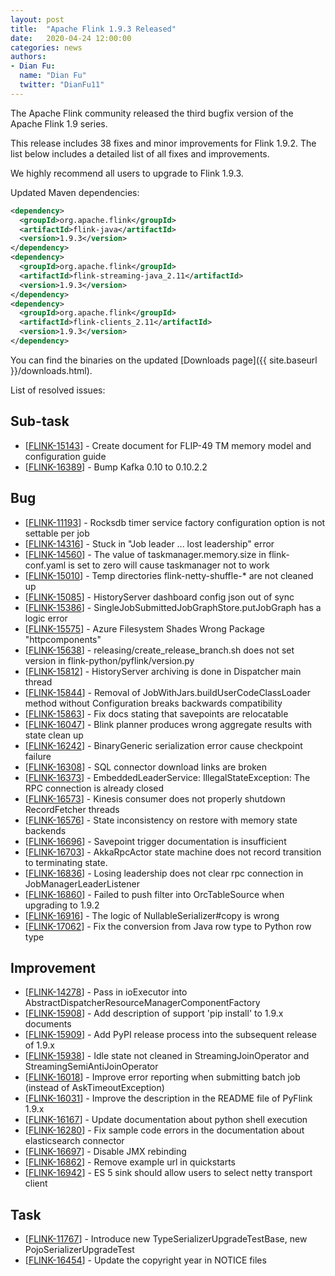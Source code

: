 ```yaml
---
layout: post
title:  "Apache Flink 1.9.3 Released"
date:   2020-04-24 12:00:00
categories: news
authors:
- Dian Fu:
  name: "Dian Fu"
  twitter: "DianFu11"
---
```


The Apache Flink community released the third bugfix version of the Apache Flink 1.9 series.

This release includes 38 fixes and minor improvements for Flink 1.9.2. The list below includes a detailed list of all fixes and improvements.

We highly recommend all users to upgrade to Flink 1.9.3.

Updated Maven dependencies:

```xml
<dependency>
  <groupId>org.apache.flink</groupId>
  <artifactId>flink-java</artifactId>
  <version>1.9.3</version>
</dependency>
<dependency>
  <groupId>org.apache.flink</groupId>
  <artifactId>flink-streaming-java_2.11</artifactId>
  <version>1.9.3</version>
</dependency>
<dependency>
  <groupId>org.apache.flink</groupId>
  <artifactId>flink-clients_2.11</artifactId>
  <version>1.9.3</version>
</dependency>
```

You can find the binaries on the updated [Downloads page]({{ site.baseurl }}/downloads.html).

List of resolved issues:

<h2>        Sub-task
</h2>
<ul>
<li>[<a href='https://issues.apache.org/jira/browse/FLINK-15143'>FLINK-15143</a>] -         Create document for FLIP-49 TM memory model and configuration guide
</li>
<li>[<a href='https://issues.apache.org/jira/browse/FLINK-16389'>FLINK-16389</a>] -         Bump Kafka 0.10 to 0.10.2.2
</li>
</ul>
        
<h2>        Bug
</h2>
<ul>
<li>[<a href='https://issues.apache.org/jira/browse/FLINK-11193'>FLINK-11193</a>] -         Rocksdb timer service factory configuration option is not settable per job
</li>
<li>[<a href='https://issues.apache.org/jira/browse/FLINK-14316'>FLINK-14316</a>] -         Stuck in &quot;Job leader ... lost leadership&quot; error
</li>
<li>[<a href='https://issues.apache.org/jira/browse/FLINK-14560'>FLINK-14560</a>] -         The value of taskmanager.memory.size in flink-conf.yaml is set to zero will cause taskmanager not to work 
</li>
<li>[<a href='https://issues.apache.org/jira/browse/FLINK-15010'>FLINK-15010</a>] -         Temp directories flink-netty-shuffle-* are not cleaned up
</li>
<li>[<a href='https://issues.apache.org/jira/browse/FLINK-15085'>FLINK-15085</a>] -         HistoryServer dashboard config json out of sync
</li>
<li>[<a href='https://issues.apache.org/jira/browse/FLINK-15386'>FLINK-15386</a>] -         SingleJobSubmittedJobGraphStore.putJobGraph has a logic error
</li>
<li>[<a href='https://issues.apache.org/jira/browse/FLINK-15575'>FLINK-15575</a>] -         Azure Filesystem Shades Wrong Package &quot;httpcomponents&quot;
</li>
<li>[<a href='https://issues.apache.org/jira/browse/FLINK-15638'>FLINK-15638</a>] -         releasing/create_release_branch.sh does not set version in flink-python/pyflink/version.py
</li>
<li>[<a href='https://issues.apache.org/jira/browse/FLINK-15812'>FLINK-15812</a>] -         HistoryServer archiving is done in Dispatcher main thread
</li>
<li>[<a href='https://issues.apache.org/jira/browse/FLINK-15844'>FLINK-15844</a>] -         Removal of JobWithJars.buildUserCodeClassLoader method without Configuration breaks backwards compatibility
</li>
<li>[<a href='https://issues.apache.org/jira/browse/FLINK-15863'>FLINK-15863</a>] -         Fix docs stating that savepoints are relocatable
</li>
<li>[<a href='https://issues.apache.org/jira/browse/FLINK-16047'>FLINK-16047</a>] -         Blink planner produces wrong aggregate results with state clean up
</li>
<li>[<a href='https://issues.apache.org/jira/browse/FLINK-16242'>FLINK-16242</a>] -         BinaryGeneric serialization error cause checkpoint failure
</li>
<li>[<a href='https://issues.apache.org/jira/browse/FLINK-16308'>FLINK-16308</a>] -         SQL connector download links are broken
</li>
<li>[<a href='https://issues.apache.org/jira/browse/FLINK-16373'>FLINK-16373</a>] -         EmbeddedLeaderService: IllegalStateException: The RPC connection is already closed
</li>
<li>[<a href='https://issues.apache.org/jira/browse/FLINK-16573'>FLINK-16573</a>] -         Kinesis consumer does not properly shutdown RecordFetcher threads
</li>
<li>[<a href='https://issues.apache.org/jira/browse/FLINK-16576'>FLINK-16576</a>] -         State inconsistency on restore with memory state backends
</li>
<li>[<a href='https://issues.apache.org/jira/browse/FLINK-16696'>FLINK-16696</a>] -         Savepoint trigger documentation is insufficient
</li>
<li>[<a href='https://issues.apache.org/jira/browse/FLINK-16703'>FLINK-16703</a>] -         AkkaRpcActor state machine does not record transition to terminating state.
</li>
<li>[<a href='https://issues.apache.org/jira/browse/FLINK-16836'>FLINK-16836</a>] -         Losing leadership does not clear rpc connection in JobManagerLeaderListener
</li>
<li>[<a href='https://issues.apache.org/jira/browse/FLINK-16860'>FLINK-16860</a>] -         Failed to push filter into OrcTableSource when upgrading to 1.9.2
</li>
<li>[<a href='https://issues.apache.org/jira/browse/FLINK-16916'>FLINK-16916</a>] -         The logic of NullableSerializer#copy is wrong
</li>
<li>[<a href='https://issues.apache.org/jira/browse/FLINK-17062'>FLINK-17062</a>] -         Fix the conversion from Java row type to Python row type
</li>
</ul>
                
<h2>        Improvement
</h2>
<ul>
<li>[<a href='https://issues.apache.org/jira/browse/FLINK-14278'>FLINK-14278</a>] -         Pass in ioExecutor into AbstractDispatcherResourceManagerComponentFactory
</li>
<li>[<a href='https://issues.apache.org/jira/browse/FLINK-15908'>FLINK-15908</a>] -         Add description of support &#39;pip install&#39; to 1.9.x documents
</li>
<li>[<a href='https://issues.apache.org/jira/browse/FLINK-15909'>FLINK-15909</a>] -         Add PyPI release process into the subsequent release of 1.9.x 
</li>
<li>[<a href='https://issues.apache.org/jira/browse/FLINK-15938'>FLINK-15938</a>] -         Idle state not cleaned in StreamingJoinOperator and StreamingSemiAntiJoinOperator
</li>
<li>[<a href='https://issues.apache.org/jira/browse/FLINK-16018'>FLINK-16018</a>] -         Improve error reporting when submitting batch job (instead of AskTimeoutException)
</li>
<li>[<a href='https://issues.apache.org/jira/browse/FLINK-16031'>FLINK-16031</a>] -         Improve the description in the README file of PyFlink 1.9.x
</li>
<li>[<a href='https://issues.apache.org/jira/browse/FLINK-16167'>FLINK-16167</a>] -         Update documentation about python shell execution
</li>
<li>[<a href='https://issues.apache.org/jira/browse/FLINK-16280'>FLINK-16280</a>] -         Fix sample code errors in the documentation about elasticsearch connector
</li>
<li>[<a href='https://issues.apache.org/jira/browse/FLINK-16697'>FLINK-16697</a>] -         Disable JMX rebinding
</li>
<li>[<a href='https://issues.apache.org/jira/browse/FLINK-16862'>FLINK-16862</a>] -         Remove example url in quickstarts
</li>
<li>[<a href='https://issues.apache.org/jira/browse/FLINK-16942'>FLINK-16942</a>] -         ES 5 sink should allow users to select netty transport client
</li>
</ul>
            
<h2>        Task
</h2>
<ul>
<li>[<a href='https://issues.apache.org/jira/browse/FLINK-11767'>FLINK-11767</a>] -         Introduce new TypeSerializerUpgradeTestBase, new PojoSerializerUpgradeTest
</li>
<li>[<a href='https://issues.apache.org/jira/browse/FLINK-16454'>FLINK-16454</a>] -         Update the copyright year in NOTICE files
</li>
</ul>
